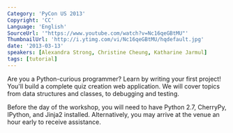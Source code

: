```yaml
---
Category: 'PyCon US 2013'
Copyright: 'CC'
Language: 'English'
SourceUrl: '"https://www.youtube.com/watch?v=Nc16qeGBtMU"'
ThumbnailUrl: 'http://i.ytimg.com/vi/Nc16qeGBtMU/hqdefault.jpg'
date: '2013-03-13'
speakers: [Alexandra Strong, Christine Cheung, Katharine Jarmul]
tags: [tutorial]
---
```

Are you a Python-curious programmer? Learn by writing your first project! You'll build a complete quiz creation web application. We will cover topics from data structures and classes, to debugging and testing.

Before the day of the workshop, you will need to have Python 2.7, CherryPy, IPython, and Jinja2 installed. Alternatively, you may arrive at the venue an hour early to receive assistance.